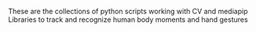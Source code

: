 These are the collections of python scripts working with CV and mediapip Libraries to track and recognize human body moments and hand gestures
